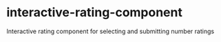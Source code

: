 # interactive-rating-component
Interactive rating component for selecting and submitting number ratings

